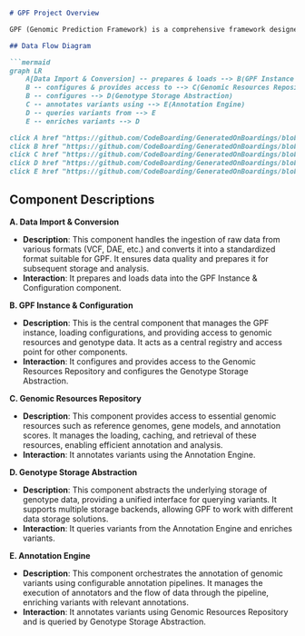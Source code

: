 ```markdown
# GPF Project Overview

GPF (Genomic Prediction Framework) is a comprehensive framework designed for managing, analyzing, and querying large-scale genomic data. It provides tools for importing, storing, annotating, and querying genetic variants, supporting a wide range of research applications from rare disease studies to population genetics.

## Data Flow Diagram

```mermaid
graph LR
    A[Data Import & Conversion] -- prepares & loads --> B(GPF Instance & Configuration)
    B -- configures & provides access to --> C(Genomic Resources Repository)
    B -- configures --> D(Genotype Storage Abstraction)
    C -- annotates variants using --> E(Annotation Engine)
    D -- queries variants from --> E
    E -- enriches variants --> D

click A href "https://github.com/CodeBoarding/GeneratedOnBoardings/blob/main/gpf//Data%20Import%20&%20Conversion.md"
click B href "https://github.com/CodeBoarding/GeneratedOnBoardings/blob/main/gpf//GPF%20Instance%20&%20Configuration.md"
click C href "https://github.com/CodeBoarding/GeneratedOnBoardings/blob/main/gpf//Genomic%20Resources%20Repository.md"
click D href "https://github.com/CodeBoarding/GeneratedOnBoardings/blob/main/gpf//Genotype%20Storage%20Abstraction.md"
click E href "https://github.com/CodeBoarding/GeneratedOnBoardings/blob/main/gpf//Annotation%20Engine.md"
```

## Component Descriptions

**A. Data Import & Conversion**

*   **Description**: This component handles the ingestion of raw data from various formats (VCF, DAE, etc.) and converts it into a standardized format suitable for GPF. It ensures data quality and prepares it for subsequent storage and analysis.
*   **Interaction**: It prepares and loads data into the GPF Instance & Configuration component.

**B. GPF Instance & Configuration**

*   **Description**: This is the central component that manages the GPF instance, loading configurations, and providing access to genomic resources and genotype data. It acts as a central registry and access point for other components.
*   **Interaction**: It configures and provides access to the Genomic Resources Repository and configures the Genotype Storage Abstraction.

**C. Genomic Resources Repository**

*   **Description**: This component provides access to essential genomic resources such as reference genomes, gene models, and annotation scores. It manages the loading, caching, and retrieval of these resources, enabling efficient annotation and analysis.
*   **Interaction**: It annotates variants using the Annotation Engine.

**D. Genotype Storage Abstraction**

*   **Description**: This component abstracts the underlying storage of genotype data, providing a unified interface for querying variants. It supports multiple storage backends, allowing GPF to work with different data storage solutions.
*   **Interaction**: It queries variants from the Annotation Engine and enriches variants.

**E. Annotation Engine**

*   **Description**: This component orchestrates the annotation of genomic variants using configurable annotation pipelines. It manages the execution of annotators and the flow of data through the pipeline, enriching variants with relevant annotations.
*   **Interaction**: It annotates variants using Genomic Resources Repository and is queried by Genotype Storage Abstraction.
```